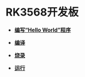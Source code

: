 # RK3568开发板



- **[编写“Hello World”程序](quickstart-standard-running-rk3568-create.md)**

- **[编译](quickstart-standard-running-rk3568-build.md)**

- **[烧录](quickstart-standard-running-rk3568-burning.md)**

- **[运行](quickstart-standard-running-rk3568-running.md)**